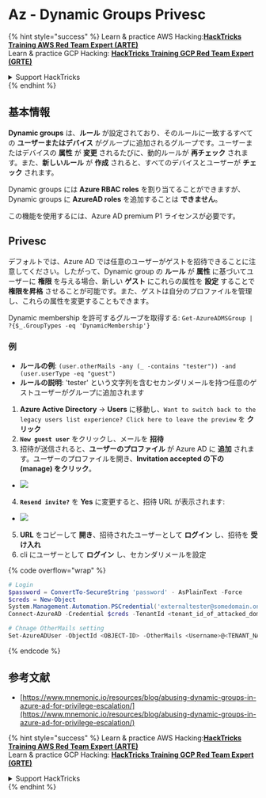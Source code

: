 # Az - Dynamic Groups Privesc

{% hint style="success" %}
Learn & practice AWS Hacking:<img src="/.gitbook/assets/image.png" alt="" data-size="line">[**HackTricks Training AWS Red Team Expert (ARTE)**](https://training.hacktricks.xyz/courses/arte)<img src="/.gitbook/assets/image.png" alt="" data-size="line">\
Learn & practice GCP Hacking: <img src="/.gitbook/assets/image (2).png" alt="" data-size="line">[**HackTricks Training GCP Red Team Expert (GRTE)**<img src="/.gitbook/assets/image (2).png" alt="" data-size="line">](https://training.hacktricks.xyz/courses/grte)

<details>

<summary>Support HackTricks</summary>

* Check the [**subscription plans**](https://github.com/sponsors/carlospolop)!
* **Join the** 💬 [**Discord group**](https://discord.gg/hRep4RUj7f) or the [**telegram group**](https://t.me/peass) or **follow** us on **Twitter** 🐦 [**@hacktricks\_live**](https://twitter.com/hacktricks\_live)**.**
* **Share hacking tricks by submitting PRs to the** [**HackTricks**](https://github.com/carlospolop/hacktricks) and [**HackTricks Cloud**](https://github.com/carlospolop/hacktricks-cloud) github repos.

</details>
{% endhint %}

## 基本情報

**Dynamic groups** は、**ルール** が設定されており、そのルールに一致するすべての **ユーザーまたはデバイス** がグループに追加されるグループです。ユーザーまたはデバイスの **属性** が **変更** されるたびに、動的ルールが **再チェック** されます。また、**新しいルール** が **作成** されると、すべてのデバイスとユーザーが **チェック** されます。

Dynamic groups には **Azure RBAC roles** を割り当てることができますが、Dynamic groups に **AzureAD roles** を追加することは **できません**。

この機能を使用するには、Azure AD premium P1 ライセンスが必要です。

## Privesc

デフォルトでは、Azure AD では任意のユーザーがゲストを招待できることに注意してください。したがって、Dynamic group の **ルール** が **属性** に基づいてユーザーに **権限** を与える場合、新しい **ゲスト** にこれらの属性を **設定** することで **権限を昇格** させることが可能です。また、ゲストは自分のプロファイルを管理し、これらの属性を変更することもできます。

Dynamic membership を許可するグループを取得する: `Get-AzureADMSGroup | ?{$_.GroupTypes -eq 'DynamicMembership'}`

### 例

* **ルールの例**: `(user.otherMails -any (_ -contains "tester")) -and (user.userType -eq "guest")`
* **ルールの説明**: 'tester' という文字列を含むセカンダリメールを持つ任意のゲストユーザーがグループに追加されます

1. **Azure Active Directory** -> **Users** に移動し、`Want to switch back to the legacy users list experience? Click here to leave the preview` を **クリック**
2. **`New guest user`** をクリックし、メールを **招待**
3. 招待が送信されると、**ユーザーのプロファイル** が Azure AD に **追加** されます。ユーザーのプロファイルを開き、**Invitation accepted の下の (manage) をクリック**。
* ![](<../../../.gitbook/assets/image (281).png>)
4. **`Resend invite?`** を **Yes** に変更すると、招待 URL が表示されます:
* ![](<../../../.gitbook/assets/image (205).png>)
5. **URL** をコピーして **開き**、招待されたユーザーとして **ログイン** し、招待を **受け入れ**
6. cli にユーザーとして **ログイン** し、セカンダリメールを設定

{% code overflow="wrap" %}
```powershell
# Login
$password = ConvertTo-SecureString 'password' - AsPlainText -Force
$creds = New-Object
System.Management.Automation.PSCredential('externaltester@somedomain.onmicrosoft.com', $Password)
Connect-AzureAD -Credential $creds -TenantId <tenant_id_of_attacked_domain>

# Chnage OtherMails setting
Set-AzureADUser -ObjectId <OBJECT-ID> -OtherMails <Username>@<TENANT_NAME>.onmicrosoft.com -Verbose
```
{% endcode %}

## 参考文献

* [https://www.mnemonic.io/resources/blog/abusing-dynamic-groups-in-azure-ad-for-privilege-escalation/](https://www.mnemonic.io/resources/blog/abusing-dynamic-groups-in-azure-ad-for-privilege-escalation/)

{% hint style="success" %}
Learn & practice AWS Hacking:<img src="/.gitbook/assets/image.png" alt="" data-size="line">[**HackTricks Training AWS Red Team Expert (ARTE)**](https://training.hacktricks.xyz/courses/arte)<img src="/.gitbook/assets/image.png" alt="" data-size="line">\
Learn & practice GCP Hacking: <img src="/.gitbook/assets/image (2).png" alt="" data-size="line">[**HackTricks Training GCP Red Team Expert (GRTE)**<img src="/.gitbook/assets/image (2).png" alt="" data-size="line">](https://training.hacktricks.xyz/courses/grte)

<details>

<summary>Support HackTricks</summary>

* Check the [**subscription plans**](https://github.com/sponsors/carlospolop)!
* **Join the** 💬 [**Discord group**](https://discord.gg/hRep4RUj7f) or the [**telegram group**](https://t.me/peass) or **follow** us on **Twitter** 🐦 [**@hacktricks\_live**](https://twitter.com/hacktricks\_live)**.**
* **Share hacking tricks by submitting PRs to the** [**HackTricks**](https://github.com/carlospolop/hacktricks) and [**HackTricks Cloud**](https://github.com/carlospolop/hacktricks-cloud) github repos.

</details>
{% endhint %}

